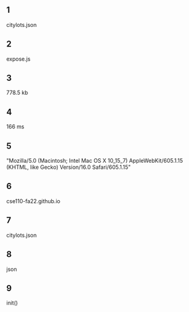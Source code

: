 ## 1
citylots.json

## 2
expose.js

## 3
778.5 kb

## 4
166 ms

## 5
"Mozilla/5.0 (Macintosh; Intel Mac OS X 10_15_7) AppleWebKit/605.1.15 (KHTML, like Gecko) Version/16.0 Safari/605.1.15"

## 6
cse110-fa22.github.io

## 7
citylots.json

## 8
json

## 9
init()
